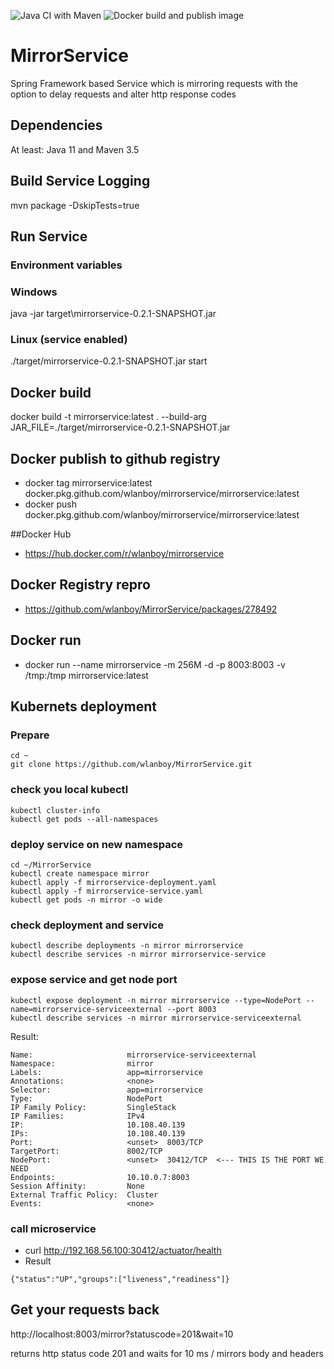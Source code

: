 ![Java CI with Maven](https://github.com/wlanboy/MirrorService/workflows/Java%20CI%20with%20Maven/badge.svg?branch=master) ![Docker build and publish image](https://github.com/wlanboy/MirrorService/workflows/Docker%20build%20and%20publish%20image/badge.svg)

# MirrorService
Spring Framework based Service which is mirroring requests with the option to delay requests and alter http response codes

## Dependencies
At least: Java 11 and Maven 3.5

## Build Service Logging
mvn package -DskipTests=true

## Run Service
### Environment variables

### Windows
java -jar target\mirrorservice-0.2.1-SNAPSHOT.jar

### Linux (service enabled)
./target/mirrorservice-0.2.1-SNAPSHOT.jar start

## Docker build
docker build -t mirrorservice:latest . --build-arg JAR_FILE=./target/mirrorservice-0.2.1-SNAPSHOT.jar

## Docker publish to github registry
- docker tag mirrorservice:latest docker.pkg.github.com/wlanboy/mirrorservice/mirrorservice:latest
- docker push docker.pkg.github.com/wlanboy/mirrorservice/mirrorservice:latest

##Docker Hub
- https://hub.docker.com/r/wlanboy/mirrorservice

## Docker Registry repro
- https://github.com/wlanboy/MirrorService/packages/278492

## Docker run
- docker run --name mirrorservice -m 256M -d -p 8003:8003 -v /tmp:/tmp mirrorservice:latest

## Kubernets deployment

### Prepare
```
cd ~
git clone https://github.com/wlanboy/MirrorService.git
```

### check you local kubectl
```
kubectl cluster-info
kubectl get pods --all-namespaces
```

### deploy service on new namespace
```
cd ~/MirrorService
kubectl create namespace mirror
kubectl apply -f mirrorservice-deployment.yaml
kubectl apply -f mirrorservice-service.yaml
kubectl get pods -n mirror -o wide
```

### check deployment and service
```
kubectl describe deployments -n mirror mirrorservice 
kubectl describe services -n mirror mirrorservice-service
```

### expose service and get node port
```
kubectl expose deployment -n mirror mirrorservice --type=NodePort --name=mirrorservice-serviceexternal --port 8003
kubectl describe services -n mirror mirrorservice-serviceexternal 
```
Result:
```
Name:                     mirrorservice-serviceexternal
Namespace:                mirror
Labels:                   app=mirrorservice
Annotations:              <none>
Selector:                 app=mirrorservice
Type:                     NodePort
IP Family Policy:         SingleStack
IP Families:              IPv4
IP:                       10.108.40.139
IPs:                      10.108.40.139
Port:                     <unset>  8003/TCP
TargetPort:               8002/TCP
NodePort:                 <unset>  30412/TCP  <--- THIS IS THE PORT WE NEED
Endpoints:                10.10.0.7:8003
Session Affinity:         None
External Traffic Policy:  Cluster
Events:                   <none>
```

###  call microservice
* curl http://192.168.56.100:30412/actuator/health
* Result
```
{"status":"UP","groups":["liveness","readiness"]}
```

## Get your requests back
http://localhost:8003/mirror?statuscode=201&wait=10 

returns http status code 201 and waits for 10 ms / mirrors body and headers
